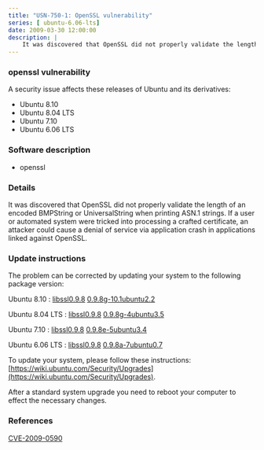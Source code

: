 ```yaml
---
title: "USN-750-1: OpenSSL vulnerability"
series: [ ubuntu-6.06-lts]
date: 2009-03-30 12:00:00
description: |
    It was discovered that OpenSSL did not properly validate the length of an encoded BMPString or UniversalString when printing ASN.1 strings. If a user or automated system were tricked into processing a crafted certificate, an attacker could cause a denial of service via application crash in applications linked against OpenSSL. 
--- 
```

 
 


### openssl vulnerability

A security issue affects these releases of Ubuntu and its derivatives:

* Ubuntu 8.10
* Ubuntu 8.04 LTS
* Ubuntu 7.10
* Ubuntu 6.06 LTS

### Software description

* openssl 

### Details

It was discovered that OpenSSL did not properly validate the length of an encoded BMPString or UniversalString when printing ASN.1 strings. If a user or automated system were tricked into processing a crafted certificate, an attacker could cause a denial of service via application crash in applications linked against OpenSSL. 

### Update instructions

The problem can be corrected by updating your system to the following package version:

Ubuntu 8.10
 : [libssl0.9.8](https://launchpad.net/ubuntu/+source/openssl) <span> [0.9.8g-10.1ubuntu2.2](https://launchpad.net/ubuntu/+source/openssl/0.9.8g-10.1ubuntu2.2) </span> 

Ubuntu 8.04 LTS
 : [libssl0.9.8](https://launchpad.net/ubuntu/+source/openssl) <span> [0.9.8g-4ubuntu3.5](https://launchpad.net/ubuntu/+source/openssl/0.9.8g-4ubuntu3.5) </span> 

Ubuntu 7.10
 : [libssl0.9.8](https://launchpad.net/ubuntu/+source/openssl) <span> [0.9.8e-5ubuntu3.4](https://launchpad.net/ubuntu/+source/openssl/0.9.8e-5ubuntu3.4) </span> 

Ubuntu 6.06 LTS
 : [libssl0.9.8](https://launchpad.net/ubuntu/+source/openssl) <span> [0.9.8a-7ubuntu0.7](https://launchpad.net/ubuntu/+source/openssl/0.9.8a-7ubuntu0.7) </span> 

To update your system, please follow these instructions: [https://wiki.ubuntu.com/Security/Upgrades](https://wiki.ubuntu.com/Security/Upgrades).

After a standard system upgrade you need to reboot your computer to effect the necessary changes. 

### References

 
 [CVE-2009-0590](http://people.ubuntu.com/~ubuntu-security/cve/CVE-2009-0590)
 

